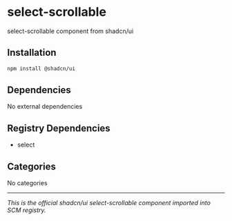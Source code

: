 # select-scrollable

select-scrollable component from shadcn/ui

## Installation

```bash
npm install @shadcn/ui
```

## Dependencies

No external dependencies

## Registry Dependencies

- select

## Categories

No categories

---

*This is the official shadcn/ui select-scrollable component imported into SCM registry.*
